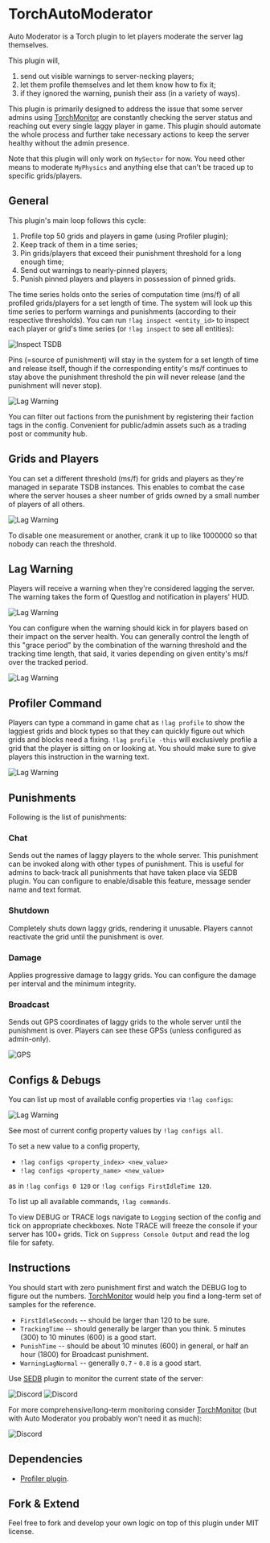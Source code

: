 # TorchAutoModerator

Auto Moderator is a Torch plugin to let players moderate the server lag themselves.

This plugin will,

1. send out visible warnings to server-necking players;
2. let them profile themselves and let them know how to fix it;
3. if they ignored the warning, punish their ass (in a variety of ways).

This plugin is primarily designed to address the issue that some server admins 
using [TorchMonitor](https://github.com/HnZGaming/TorchMonitor) are constantly checking the server status
and reaching out every single laggy player in game.
This plugin should automate the whole process and further take necessary actions 
to keep the server healthy without the admin presence.

Note that this plugin will only work on `MySector` for now.
You need other means to moderate `MyPhysics` and anything else that can't be traced up to specific grids/players.

## General

This plugin's main loop follows this cycle:
1. Profile top 50 grids and players in game (using Profiler plugin);
1. Keep track of them in a time series;
1. Pin grids/players that exceed their punishment threshold for a long enough time;
1. Send out warnings to nearly-pinned players;
1. Punish pinned players and players in possession of pinned grids.

The time series holds onto the series of computation time (ms/f) of all profiled grids/players for a set length of time.
The system will look up this time series to perform warnings and punishments (according to their respective thresholds).
You can run `!lag inspect <entity_id>` to inspect each player or grid's time series (or `!lag inspect` to see all entities):

![Inspect TSDB](README.media/inspect.png)

Pins (=source of punishment) will stay in the system for a set length of time and release itself,
though if the corresponding entity's ms/f continues to stay above the punishment threshold 
the pin will never release (and the punishment will never stop).

![Lag Warning](README.media/config.general.png)

You can filter out factions from the punishment by registering their faction tags in the config.
Convenient for public/admin assets such as a trading post or community hub.

## Grids and Players

You can set a different threshold (ms/f) for grids and players as they're managed in separate TSDB instances. 
This enables to combat the case where the server houses a sheer number of grids owned by a small number of players of all others.

![Lag Warning](README.media/config.gridplayer.png)

To disable one measurement or another, crank it up to like 1000000 so that nobody can reach the threshold.

## Lag Warning

Players will receive a warning when they're considered lagging the server.
The warning takes the form of Questlog and notification in players' HUD.

![Lag Warning](README.media/warning.png)

You can configure when the warning should kick in for players based on their impact on the server health.
You can generally control the length of this "grace period" by the combination of the warning threshold and the tracking time length,
that said, it varies depending on given entity's ms/f over the tracked period.

![Lag Warning](README.media/config.warning.png)

## Profiler Command
Players can type a command in game chat as `!lag profile` to show the laggiest grids and block types
so that they can quickly figure out which grids and blocks need a fixing.
`!lag profile -this` will exclusively profile a grid that the player is sitting on or looking at.
You should make sure to give players this instruction in the warning text.

![Lag Warning](README.media/profile.png)

## Punishments

Following is the list of punishments:

### Chat

Sends out the names of laggy players to the whole server.
This punishment can be invoked along with other types of punishment.
This is useful for admins to back-track all punishments that have taken place via SEDB plugin.
You can configure to enable/disable this feature, message sender name and text format.

### Shutdown

Completely shuts down laggy grids, rendering it unusable.
Players cannot reactivate the grid until the punishment is over.

### Damage

Applies progressive damage to laggy grids.
You can configure the damage per interval and the minimum integrity.

### Broadcast

Sends out GPS coordinates of laggy grids to the whole server until the punishment is over.
Players can see these GPSs (unless configured as admin-only).

![GPS](README.media/broadcast.png)

## Configs & Debugs

You can list up most of available config properties via `!lag configs`:

![Lag Warning](README.media/command.configs.png)

See most of current config property values by `!lag configs all`.

To set a new value to a config property, 
* `!lag configs <property_index> <new_value>`
* `!lag configs <property_name> <new_value>`

as in `!lag configs 0 120` or `!lag configs FirstIdleTime 120`.

To list up all available commands, `!lag commands`.

To view DEBUG or TRACE logs navigate to `Logging` section of the config and tick on appropriate checkboxes.
Note TRACE will freeze the console if your server has 100+ grids.
Tick on `Suppress Console Output` and read the log file for safety.

## Instructions

You should start with zero punishment first and watch the DEBUG log to figure out the numbers.
[TorchMonitor](https://github.com/HnZGaming/TorchMonitor) would help you find a long-term set of samples for the reference.

* `FirstIdleSeconds` -- should be larger than 120 to be sure.
* `TrackingTime` -- should generally be larger than you think. 5 minutes (300) to 10 minutes (600) is a good start.
* `PunishTime` -- should be about 10 minutes (600) in general, or half an hour (1800) for Broadcast punishment.
* `WarningLagNormal` -- generally `0.7` - `0.8` is a good start.

Use [SEDB](https://torchapi.net/plugins/item/3cd3ba7f-c47c-4efe-8cf1-bd3f618f5b9c) plugin to 
monitor the current state of the server:

![Discord](README.media/discord.png)
![Discord](README.media/discord.2.png)

For more comprehensive/long-term monitoring consider [TorchMonitor](https://github.com/HnZGaming/TorchMonitor)
(but with Auto Moderator you probably won't need it as much):

![Discord](README.media/torchmonitor.png)

## Dependencies

* [Profiler plugin](https://torchapi.net/plugins/item/da82de0f-9d2f-4571-af1c-88c7921bc063).

## Fork & Extend

Feel free to fork and develop your own logic on top of this plugin under MIT license.